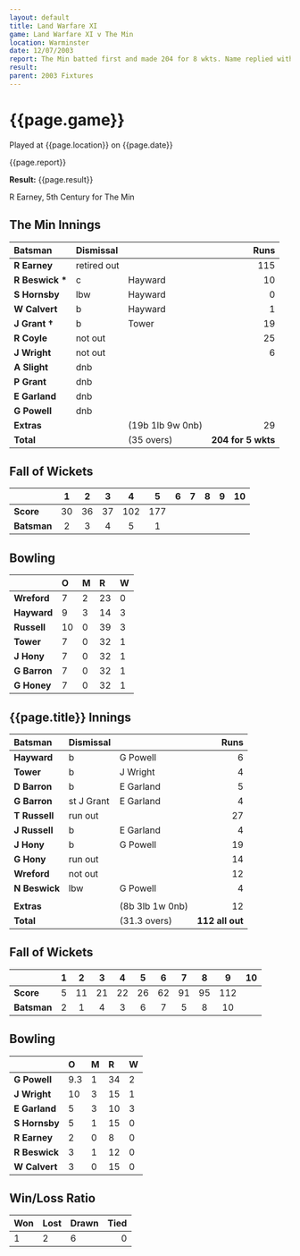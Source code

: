 ```yaml
---
layout: default
title: Land Warfare XI
game: Land Warfare XI v The Min
location: Warminster
date: 12/07/2003
report: The Min batted first and made 204 for 8 wkts. Name replied with
result: 
parent: 2003 Fixtures
---
```


# {{page.game}}

Played at {{page.location}} on {{page.date}}

{{page.report}}

**Result:** {{page.result}}

R Earney, 5th Century for The Min

## The Min Innings

| Batsman | Dismissal |  | Runs |
|:---|:---|---|---:|
| **R Earney** | retired out |  | 115 |
| **R Beswick &#42;** | c | Hayward | 10 |
| **S Hornsby** | lbw | Hayward | 0 |
| **W Calvert** | b | Hayward | 1 |
| **J Grant &#8224;** | b | Tower | 19 |
| **R Coyle** | not out |  | 25 |
| **J Wright** | not out |  | 6 |
| **A Slight** | dnb |  |  |
| **P Grant** | dnb |  |  |
| **E Garland** | dnb |  |  |
| **G Powell** | dnb |  |  |
| **Extras** | | (19b 1lb 9w 0nb) | 29 |
| **Total** | | (35 overs) | **204 for 5 wkts** |

## Fall of Wickets

| | 1 | 2 | 3 | 4 | 5 | 6 | 7 | 8 | 9 | 10 |
|---|:---:|:---:|:---:|:---:|:---:|:---:|:---:|:---:|:---:|:---:|
| **Score** | 30 | 36 | 37 | 102 | 177 |  |  |  |  |  |
| **Batsman** | 2 | 3 | 4 | 5 | 1 |  |  |  |  |  |

## Bowling

| | O | M | R | W |
|---|:---|:---|:---|:---|
| **Wreford** | 7 | 2 | 23 | 0 |
| **Hayward** | 9 | 3 | 14 | 3 |
| **Russell** | 10 | 0 | 39 | 3 |
| **Tower** | 7 | 0 | 32 | 1 |
| **J Hony** | 7 | 0 | 32 | 1 |
| **G Barron** | 7 | 0 | 32 | 1 |
| **G Honey** | 7 | 0 | 32 | 1 |

## {{page.title}} Innings

| Batsman | Dismissal |  | Runs |
|:---|:---|---|---:|
| **Hayward** | b | G Powell | 6 |
| **Tower** | b | J Wright | 4 |
| **D Barron** | b | E Garland | 5 |
| **G Barron** | st J Grant | E Garland | 4 |
| **T Russell** | run out |  | 27 |
| **J Russell** | b | E Garland  | 4 |
| **J Hony** | b | G Powell | 19 |
| **G Hony** | run out |  | 14 |
| **Wreford** | not out |  | 12 |
| **N Beswick** | lbw | G Powell | 4 |
|  |  |  |  |
| **Extras** | | (8b 3lb 1w 0nb) | 12 |
| **Total** | | (31.3 overs) | **112 all out** |

## Fall of Wickets

| | 1 | 2 | 3 | 4 | 5 | 6 | 7 | 8 | 9 | 10 |
|---|:---:|:---:|:---:|:---:|:---:|:---:|:---:|:---:|:---:|:---:|
| **Score** | 5 | 11 | 21 | 22 | 26 | 62 | 91 | 95 | 112 |  |
| **Batsman** | 2 | 1 | 4 | 3 | 6 | 7 | 5 | 8 | 10 |  |

## Bowling

| | O | M | R | W |
|---|:---|:---|:---|:---|
| **G Powell** | 9.3 | 1 | 34 | 2 |
| **J Wright** | 10 | 3 | 15 | 1 |
| **E Garland** | 5 | 3 | 10 | 3 |
| **S Hornsby** | 5 | 1 | 15 | 0 |
| **R Earney** | 2 | 0 | 8 | 0 |
| **R Beswick** | 3 | 1 | 12 | 0 |
| **W Calvert** | 3 | 0 | 15 | 0 |

## Win/Loss Ratio

| Won | Lost | Drawn | Tied |
|:---|:---|:---|---:|
| 1 | 2 | 6 | 0 |